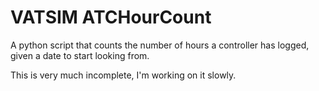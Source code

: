 # VATSIM ATCHourCount
 A python script that counts the number of hours a controller has logged, given a date to start looking from.

This is very much incomplete, I'm working on it slowly.
